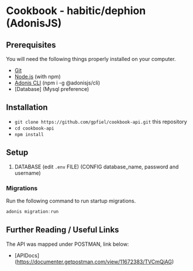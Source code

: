 # Cookbook - habitic/dephion (AdonisJS)

## Prerequisites

You will need the following things properly installed on your computer.

* [Git](https://git-scm.com/)
* [Node.js](https://nodejs.org/) (with npm)
* [Adonis CLI](https://www.npmjs.com/package/@adonisjs/cli) (npm i -g @adonisjs/cli)
* [Database] (Mysql preference)

## Installation

* `git clone https://github.com/gpfiel/cookbook-api.git` this repository
* `cd cookbook-api`
* `npm install`

## Setup

1. DATABASE (edit `.env` FILE) (CONFIG database_name, password and username)

### Migrations

Run the following command to run startup migrations.

```js
adonis migration:run
```

## Further Reading / Useful Links

The API was mapped under POSTMAN, link below:
* [APIDocs] (https://documenter.getpostman.com/view/11672383/TVCmQjAG)
